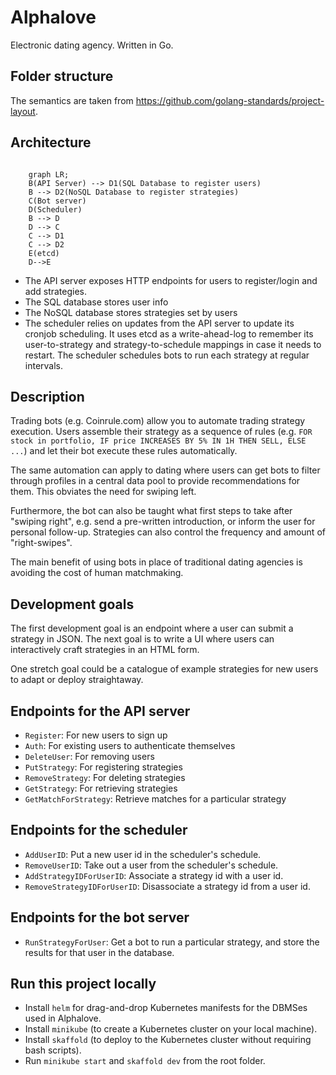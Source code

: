 # Alphalove
Electronic dating agency. Written in Go.

## Folder structure
The semantics are taken from https://github.com/golang-standards/project-layout.

## Architecture

```mermaid

    graph LR;
    B(API Server) --> D1(SQL Database to register users)
    B --> D2(NoSQL Database to register strategies)
    C(Bot server)
    D(Scheduler)
    B --> D
    D --> C
    C --> D1
    C --> D2
    E(etcd)
    D-->E
```
- The API server exposes HTTP endpoints for users to register/login and add strategies. 
- The SQL database stores user info
- The NoSQL database stores strategies set by users
- The scheduler relies on updates from the API server to update its cronjob scheduling. It uses etcd as a write-ahead-log to remember its user-to-strategy and strategy-to-schedule mappings in case it needs to restart. The scheduler schedules bots to run each strategy at regular intervals. 

## Description
Trading bots (e.g. Coinrule.com) allow you to automate trading strategy execution. Users assemble their strategy as a sequence of rules (e.g. `FOR stock in portfolio, IF price INCREASES BY 5% IN 1H THEN SELL, ELSE ...`) and let their bot execute these rules automatically. 

The same automation can apply to dating where users can get bots to filter through profiles in a central data pool to provide recommendations for them. This obviates the need for swiping left. 

Furthermore, the bot can also be taught what first steps to take after "swiping right", e.g. send a pre-written introduction, or inform the user for personal follow-up. Strategies can also control the frequency and amount of "right-swipes".

The main benefit of using bots in place of traditional dating agencies is avoiding the cost of human matchmaking.

## Development goals
The first development goal is an endpoint where a user can submit a strategy in JSON. The next goal is to write a UI where users can interactively craft strategies in an HTML form.

One stretch goal could be a catalogue of example strategies for new users to adapt or deploy straightaway.


## Endpoints for the API server
- `Register`: For new users to sign up
- `Auth`: For existing users to authenticate themselves
- `DeleteUser`: For removing users
- `PutStrategy`: For registering strategies
- `RemoveStrategy`: For deleting strategies 
- `GetStrategy`: For retrieving strategies
- `GetMatchForStrategy`: Retrieve matches for a particular strategy

## Endpoints for the scheduler
- `AddUserID`: Put a new user id in the scheduler's schedule.
- `RemoveUserID`: Take out a user from the scheduler's schedule.
- `AddStrategyIDForUserID`: Associate a strategy id with a user id.
- `RemoveStrategyIDForUserID`: Disassociate a strategy id from a user id.

## Endpoints for the bot server
- `RunStrategyForUser`: Get a bot to run a particular strategy, and store the results for that user in the database.

## Run this project locally
- Install `helm` for drag-and-drop Kubernetes manifests for the DBMSes used in Alphalove. 
- Install `minikube` (to create a Kubernetes cluster on your local machine).
- Install `skaffold` (to deploy to the Kubernetes cluster without requiring bash scripts).
- Run `minikube start` and `skaffold dev` from the root folder.